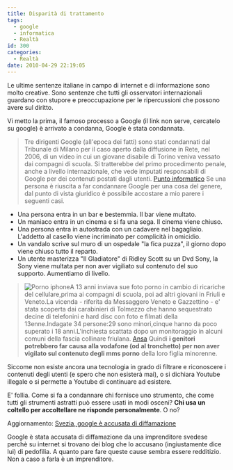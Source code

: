 ```yaml
---
title: Disparità di trattamento
tags:
  - google
  - informatica
  - Realtà
id: 300
categories:
  - Realtà
date: 2010-04-29 22:19:05
---
```


Le ultime sentenze italiane in campo di internet e di informazione sono molto creative.
Sono sentenze che tutti gli osservatori internazionali guardano con stupore e preoccupazione per le ripercussioni che possono avere sul diritto.

Vi metto la prima, il famoso processo a Google (il link non serve, cercatelo su google) è arrivato a condanna, Google è stata condannata.
> Tre dirigenti Google (all'epoca dei fatti) sono stati condannati dal Tribunale di Milano per il caso aperto dalla diffusione in Rete, nel 2006, di un video in cui un giovane disabile di Torino veniva vessato dai compagni di scuola. Si tratterebbe del primo procedimento penale, anche a livello internazionale, che vede imputati responsabili di Google per dei contenuti postati dagli utenti.
> [Punto informatico](http://punto-informatico.it/2819031/PI/News/caso-vividown-intermediario-responsabile.aspx)
Se una persona è riuscita a far condannare Google per una cosa del genere, dal punto di vista giuridico è possibile accostare a mio parere i seguenti casi.

*   Una persona entra in un bar e bestemmia. Il bar viene multato.
*   Un maniaco entra in un cinema e si fa una sega. Il cinema viene chiuso.
*   Una persona entra in autostrada con un cadavere nel bagagliaio. L'addetto al casello viene incriminato per complicità in omicidio.
*   Un vandalo scrive sul muro di un ospedale "la fica puzza", il giorno dopo viene chiuso tutto il reparto.
*   Un utente masterizza "Il Gladiatore" di Ridley Scott su un Dvd Sony, la Sony viene multata per non aver vigiliato sul contenuto del suo supporto.
Aumentiamo di livello.
> ![](http://www.padova24ore.it/images/stories/generiche/iphone-mobile-porn-.jpg "Porno iphone")A 13 anni inviava sue foto porno in cambio di ricariche del cellulare,prima ai compagni di scuola, poi ad altri giovani in Friuli e Veneto.La vicenda - riferita da Messaggero Veneto e Gazzettino - e' stata scoperta dai carabinieri di Tolmezzo che hanno sequestrato decine di telefonini e hard disc con foto e filmati della 13enne.Indagate 34 persone:29 sono minori,cinque hanno da poco superato i 18 anni.L'inchiesta scattata dopo un monitoraggio in alcuni comuni della fascia collinare friulana.
> [Ansa](http://www.ansa.it/web/notizie/regioni/friuliveneziagiulia/2010/04/14/visualizza_new.html_1762511719.html)
Quindi **i genitori potrebbero far causa alla vodafone (od al tronchetto) per non aver vigilato sul contenuto degli mms porno** della loro figlia minorenne.

Siccome non esiste ancora una tecnologia in grado di filtrare e riconoscere i contenuti degli utenti (e spero che non esisterà mai), o si dichiara Youtube illegale o si permette a Youtube di continuare ad esistere.

E' follia. Come si fa a condannare chi fornisce uno strumento, che come tutti gli strumenti astratti può essere usati in modi osceni?
**Chi usa un coltello per accoltellare ne risponde personalmente**. O no?

Aggiornamento:
[Svezia, google è accusata di diffamazione](http://punto-informatico.it/2870937/PI/News/svezia-google-accusata-diffamazione.aspx)

Google è stata accusata di diffamazione da una imprenditore svedese perchè su internet si trovano dei blog che lo accusano (ingiustamente dice lui) di pedofilia.
A quanto pare fare queste cause sembra essere redditizio. Non a caso a farla è un imprenditore.